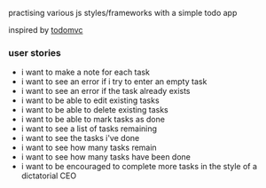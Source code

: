 practising various js styles/frameworks with a simple todo app

inspired by [todomvc](http://todomvc.com/)

### user stories

- i want to make a note for each task
- i want to see an error if i try to enter an empty task
- i want to see an error if the task already exists
- i want to be able to edit existing tasks
- i want to be able to delete existing tasks
- i want to be able to mark tasks as done
- i want to see a list of tasks remaining
- i want to see the tasks i've done
- i want to see how many tasks remain
- i want to see how many tasks have been done
- i want to be encouraged to complete more tasks in the style of a dictatorial CEO